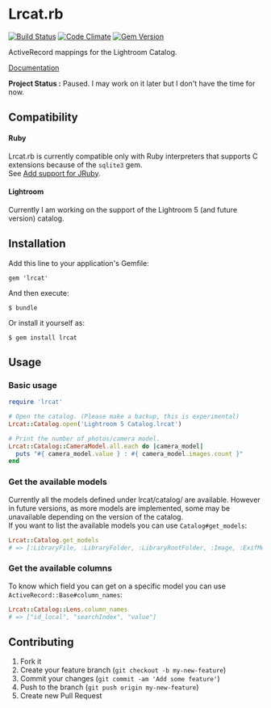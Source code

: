 # Lrcat.rb
[![Build Status](https://travis-ci.org/maxmouchet/lrcat.rb.png?branch=master)](https://travis-ci.org/maxmouchet/lrcat.rb)
[![Code Climate](https://codeclimate.com/github/maxmouchet/lrcat.rb.png)](https://codeclimate.com/github/maxmouchet/lrcat.rb)
[![Gem Version](https://badge.fury.io/rb/lrcat.png)](http://badge.fury.io/rb/lrcat)

ActiveRecord mappings for the Lightroom Catalog.

[Documentation](http://rubydoc.info/gems/lrcat/frames)

**Project Status :** Paused. I may work on it later but I don't have the time for now.   

## Compatibility

#### Ruby
Lrcat.rb is currently compatible only with Ruby interpreters that supports C extensions because of the `sqlite3` gem.  
See [Add support for JRuby](https://github.com/maxmouchet/lrcat.rb/issues/1).

#### Lightroom
Currently I am working on the support of the Lightroom 5 (and future version) catalog.

## Installation

Add this line to your application's Gemfile:

    gem 'lrcat'

And then execute:

    $ bundle

Or install it yourself as:

    $ gem install lrcat

## Usage

### Basic usage

```ruby
require 'lrcat'

# Open the catalog. (Please make a backup, this is experimental)
Lrcat::Catalog.open('Lightroom 5 Catalog.lrcat')

# Print the number of photos/camera model.
Lrcat::Catalog::CameraModel.all.each do |camera_model|
  puts "#{ camera_model.value } : #{ camera_model.images.count }"
end
```

### Get the available models
Currently all the models defined under lrcat/catalog/ are available. However in future versions, as more models are implemented, some may be unavailable depending on the version of the catalog.  
If you want to list the available models you can use `Catalog#get_models`:  
```ruby
Lrcat::Catalog.get_models
# => [:LibraryFile, :LibraryFolder, :LibraryRootFolder, :Image, :ExifMetadata, :AdditionalMetadata, :DevelopSettings, :Lens, :CameraModel, :CameraSerial]
```

### Get the available columns
To know which field you can get on a specific model you can use `ActiveRecord::Base#column_names`:
```ruby
Lrcat::Catalog::Lens.column_names
# => ["id_local", "searchIndex", "value"]
```

## Contributing

1. Fork it
2. Create your feature branch (`git checkout -b my-new-feature`)
3. Commit your changes (`git commit -am 'Add some feature'`)
4. Push to the branch (`git push origin my-new-feature`)
5. Create new Pull Request
